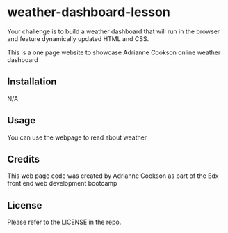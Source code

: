 # weather-dashboard-lesson
Your challenge is to build a weather dashboard that will run in the browser and feature dynamically updated HTML and CSS.

This is a one page website to showcase Adrianne Cookson online weather dashboard



## Installation

N/A

## Usage

You can use the webpage to read about weather 

## Credits

This web page code was created by Adrianne Cookson as part of the Edx front end web development bootcamp

## License

Please refer to the LICENSE in the repo.

